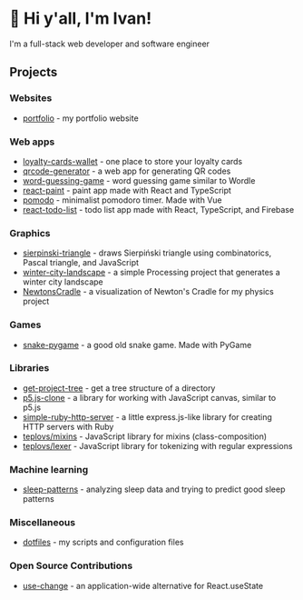 # 👋 Hi y'all, I'm Ivan!

I'm a full-stack web developer and software engineer

## Projects

### Websites

- [portfolio](https://github.com/ivteplo/portfolio) - my portfolio website

### Web apps

- [loyalty-cards-wallet](https://github.com/ivteplo/loyalty-cards-wallet) - one place to store your loyalty cards
- [qrcode-generator](https://github.com/ivteplo/qrcode-generator) - a web app for generating QR codes
- [word-guessing-game](https://github.com/ivteplo/word-guessing-game) - word guessing game similar to Wordle
- [react-paint](https://github.com/ivteplo/react-paint) - paint app made with React and TypeScript
- [pomodo](https://github.com/ivteplo/pomodo) - minimalist pomodoro timer. Made with Vue
- [react-todo-list](https://github.com/ivteplo/react-todo-list) - todo list app made with React, TypeScript, and Firebase

### Graphics

- [sierpinski-triangle](https://github.com/ivteplo/sierpinski-triangle) - draws Sierpiński triangle using combinatorics, Pascal triangle, and JavaScript
- [winter-city-landscape](https://github.com/ivteplo/winter-city-landscape) - a simple Processing project that generates a winter city landscape
- [NewtonsCradle](https://github.com/ivteplo/NewtonsCradle) - a visualization of Newton's Cradle for my physics project

### Games

- [snake-pygame](https://github.com/ivteplo/snake-pygame) - a good old snake game. Made with PyGame

### Libraries

- [get-project-tree](https://github.com/ivteplo/get-project-tree) - get a tree structure of a directory
- [p5.js-clone](https://github.com/ivteplo/p5.js-clone) - a library for working with JavaScript canvas, similar to p5.js
- [simple-ruby-http-server](https://github.com/ivteplo/simple-ruby-http-server) - a little express.js-like library for creating HTTP servers with Ruby
- [teplovs/mixins](https://github.com/teplovs/mixins) - JavaScript library for mixins (class-composition)
- [teplovs/lexer](https://github.com/teplovs/lexer) - JavaScript library for tokenizing with regular expressions

### Machine learning

- [sleep-patterns](https://github.com/ivteplo/sleep-patterns) - analyzing sleep data and trying to predict good sleep patterns

### Miscellaneous

- [dotfiles](https://github.com/ivteplo/dotfiles) - my scripts and configuration files

### Open Source Contributions

- [use-change](https://github.com/finom/use-change) - an application-wide alternative for React.useState
